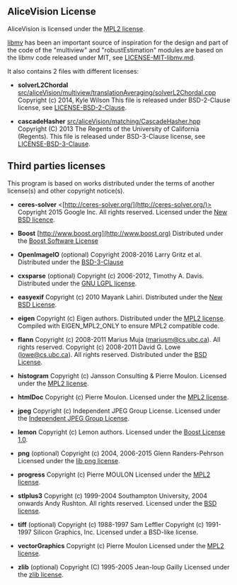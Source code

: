 
## AliceVision License

AliceVision is licensed under the [MPL2 license](LICENSE-MPL2.md).

[libmv](https://github.com/libmv/libmv) has been an important source of inspiration for the design and part of the code of the "multiview" and "robustEstimation"
modules are based on the libmv code released under MIT, see [LICENSE-MIT-libmv.md](LICENSE-MIT-libmv.md).


It also contains 2 files with different licenses:

*   __solverL2Chordal__
    [src/aliceVision/multiview/translationAveraging/solverL2Chordal.cpp](src/aliceVision/multiview/translationAveraging/solverL2Chordal.cpp)
    Copyright (c) 2014, Kyle Wilson
    This file is released under BSD-2-Clause license, see [LICENSE-BSD-2-Clause](http://opensource.org/licenses/BSD-2-Clause).

*   __cascadeHasher__
    [src/aliceVision/matching/CascadeHasher.hpp](src/aliceVision/matching/CascadeHasher.hpp)
    Copyright (C) 2013 The Regents of the University of California (Regents).
    This file is released under BSD-3-Clause license, see [LICENSE-BSD-3-Clause](http://opensource.org/licenses/BSD-3-Clause).


## Third parties licenses

This program is based on works distributed under the terms of another license(s) and other copyright notice(s).

*   __ceres-solver__
    <[http://ceres-solver.org/](http://ceres-solver.org/)><br />
    Copyright 2015 Google Inc. All rights reserved.
    Licensed under the [New BSD licence](http://ceres-solver.org/license.html).

*   __Boost__
    [http://www.boost.org](http://www.boost.org)
    Distributed under the [Boost Software License](http://www.boost.org/users/license.html)

*   __OpenImageIO__ (optional)
    Copyright 2008-2016 Larry Gritz et al.
    Distributed under the [BSD-3-Clause](https://github.com/OpenImageIO/oiio/blob/master/LICENSE)

*   __cxsparse__  (optional)
    Copyright (c) 2006-2012, Timothy A. Davis.
    Distributed under the [GNU LGPL license](http://opensource.org/licenses/lgpl-license).

*   __easyexif__
    Copyright (c) 2010 Mayank Lahiri.
    Distributed under the [New BSD License](http://opensource.org/licenses/BSD-3-Clause).

*   __eigen__
    Copyright (c) Eigen authors.
    Distributed under the [MPL2 license](http://opensource.org/licenses/MPL-2.0).
    Compiled with EIGEN_MPL2_ONLY to ensure MPL2 compatible code.

*   __flann__
    Copyright (c) 2008-2011  Marius Muja (mariusm@cs.ubc.ca). All rights reserved.
    Copyright (c) 2008-2011  David G. Lowe (lowe@cs.ubc.ca). All rights reserved.
    Distributed under the [BSD License](http://www.opensource.org/licenses/bsd-license.php).

*   __histogram__
    Copyright (c) Jansson Consulting & Pierre Moulon.
    Licensed under the [MPL2 license](http://opensource.org/licenses/MPL-2.0).

*   __htmlDoc__
    Copyright (c) Pierre Moulon.
    Licensed under the [MPL2 license](http://opensource.org/licenses/MPL-2.0).

*   __jpeg__
    Copyright (c) Independent JPEG Group License.
    Licensed under the [Independent JPEG Group License](https://spdx.org/licenses/IJG).

*   __lemon__
    Copyright (c) Lemon authors.
    Licensed under the [Boost License 1.0](http://www.boost.org/LICENSE_1_0.txt).

*   __png__ (optional)
    Copyright (c) 2004, 2006-2015 Glenn Randers-Pehrson
    Licensed under the [lib png license](http://www.libpng.org/pub/png/src/libpng-LICENSE.txt).

*   __progress__
    Copyright (c) Pierre MOULON
    Licensed under the [MPL2 license](http://opensource.org/licenses/MPL-2.0).

*   __stlplus3__
    Copyright (c) 1999-2004 Southampton University, 2004 onwards Andy Rushton. All rights reserved.
    Licensed under the [BSD license](http://opensource.org/licenses/bsd-license.php).

*   __tiff__ (optional)
    Copyright (c) 1988-1997 Sam Leffler
    Copyright (c) 1991-1997 Silicon Graphics, Inc.
    Licensed under a BSD-like license.

*   __vectorGraphics__
    Copyright (c) Pierre Moulon
    Licensed under the [MPL2 license](http://opensource.org/licenses/MPL-2.0).

*   __zlib__  (optional)
    Copyright (C) 1995-2005 Jean-loup Gailly
    Licensed under the [zlib license](http://opensource.org/licenses/Zlib).


